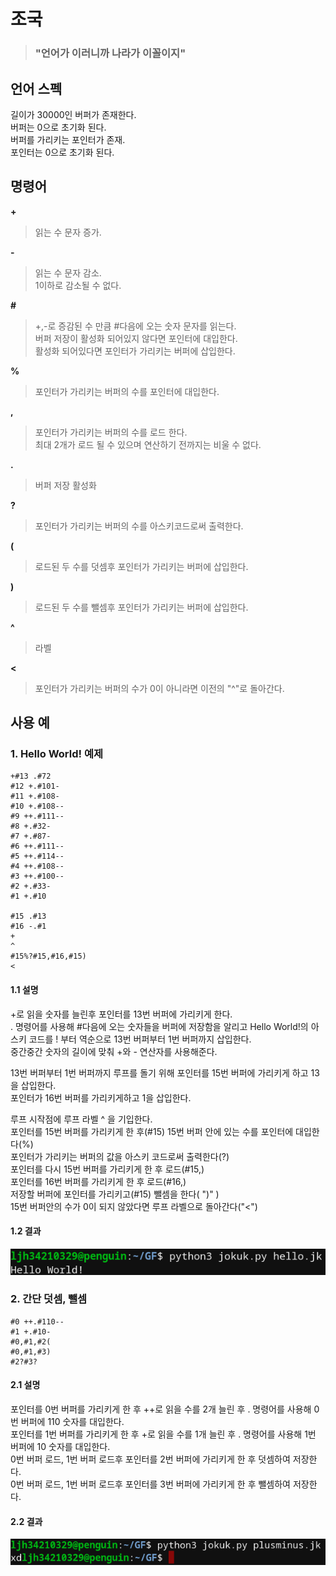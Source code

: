 # 조국
>### "언어가 이러니까 나라가 이꼴이지"

## 언어 스펙
길이가 30000인 버퍼가 존재한다.  
버퍼는 0으로 초기화 된다.  
버퍼를 가리키는 포인터가 존재.   
포인터는 0으로 초기화 된다.  

## 명령어
**+**  

> 읽는 수 문자 증가.

  
**-** 
>읽는 수 문자 감소.  
>1이하로 감소될 수 없다.  

**#** 
> +,-로 증감된 수 만큼 #다음에 오는 숫자 문자를 읽는다.   
> 버퍼 저장이 활성화 되어있지 않다면 포인터에 대입한다.  
> 활성화 되어있다면 포인터가 가리키는 버퍼에 삽입한다.  

**%** 
>포인터가 가리키는 버퍼의 수를 포인터에 대입한다.

**,** 
>포인터가 가리키는 버퍼의 수를 로드 한다.   
>최대 2개가 로드 될 수 있으며 연산하기 전까지는 비울 수 없다.  

**.** 
>버퍼 저장 활성화

**?** 
> 포인터가 가리키는 버퍼의 수를 아스키코드로써 출력한다.

**(** 
> 로드된 두 수를 덧셈후 포인터가 가리키는 버퍼에 삽입한다.

**)** 
> 로드된 두 수를 뺄셈후 포인터가 가리키는 버퍼에 삽입한다.

**^** 
> 라벨

**<** 
> 포인터가 가리키는 버퍼의 수가 0이 아니라면 이전의 "^"로 돌아간다.

## 사용 예

###  1. Hello World! 예제
    +#13 .#72                                               
    #12 +.#101-
    #11 +.#108-
    #10 +.#108--
    #9 ++.#111--
    #8 +.#32-
    #7 +.#87-
    #6 ++.#111--
    #5 ++.#114--
    #4 ++.#108--
    #3 ++.#100--
    #2 +.#33-
    #1 +.#10
    
    #15 .#13
    #16 -.#1
    +
    ^
    #15%?#15,#16,#15)
    <
#### 1.1 설명
+로 읽을 숫자를 늘린후 포인터를 13번 버퍼에 가리키게 한다.  
. 명령어를 사용해 #다음에 오는 숫자들을 버퍼에 저장함을 알리고 Hello World!의 아스키 코드를 ! 부터 역순으로 13번 버퍼부터 1번 버퍼까지 삽입한다.  
중간중간 숫자의 길이에 맞춰 +와 - 연산자를 사용해준다.  

13번 버퍼부터 1번 버퍼까지 루프를 돌기 위해 포인터를 15번 버퍼에 가리키게 하고 13을 삽입한다.  
포인터가 16번 버퍼를 가리키게하고 1을 삽입한다.  

루프 시작점에 루프 라벨 ^ 을 기입한다.  
포인터를 15번 버퍼를 가리키게 한 후(#15) 15번 버퍼 안에 있는 수를 포인터에 대입한다(%)  
포인터가 가리키는 버퍼의 값을 아스키 코드로써 출력한다(?)  
포인터를 다시 15번 버퍼를 가리키게 한 후 로드(#15,)  
포인터를 16번 버퍼를 가리키게 한 후 로드(#16,)  
저장할 버퍼에 포인터를 가리키고(#15) 뺄셈을 한다( ")" )  
15번 버퍼안의 수가 0이 되지 않았다면 루프 라벨으로 돌아간다("<")  
#### 1.2 결과
![역순으로 Hello World!를 삽입하여 역순으로 루프하면서 출력했으니 잘 출력된 모습.](./helloworld.png)
### 2. 간단 덧셈, 뺄셈

    #0 ++.#110--                                            
    #1 +.#10-
    #0,#1,#2(
    #0,#1,#3)
    #2?#3?
#### 2.1 설명
포인터를 0번 버퍼를 가리키게 한 후 ++로 읽을 수를 2개 늘린 후 . 명령어를 사용해 0번 버퍼에 110 숫자를 대입한다.  
포인터를 1번 버퍼를 가리키게 한 후 +로 읽을 수를 1개 늘린 후 . 명령어를 사용해 1번 버퍼에 10 숫자를 대입한다.  
0번 버퍼 로드, 1번 버퍼 로드후 포인터를 2번 버퍼에 가리키게 한 후 덧셈하여 저장한다.  
0번 버퍼 로드, 1번 버퍼 로드후 포인터를 3번 버퍼에 가리키게 한 후 뺄셈하여 저장한다.  
#### 2.2 결과
![120의 아스키 코드는 x 100의 아스키 코드는 d 이다.](./pm.png)
